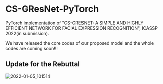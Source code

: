 # CS-GResNet-PyTorch
PyTorch implementation of "CS-GRESNET: A SIMPLE AND HIGHLY EFFICIENT NETWORK FOR FACIAL EXPRESSION RECOGNITION", ICASSP 2022(in submission).

We have released the core codes of our proposed model and the whole codes are coming soon!!!

Update for the Rebuttal
-------  
![2022-01-05_101514](https://user-images.githubusercontent.com/41797448/148149952-a5b3f591-d2a3-48b5-8f00-ce966458fe04.jpg)

